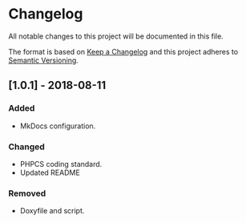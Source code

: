 # Changelog
All notable changes to this project will be documented in this file.

The format is based on [Keep a Changelog](http://keepachangelog.com/en/1.0.0/)
and this project adheres to [Semantic Versioning](http://semver.org/spec/v2.0.0.html).

## [1.0.1] - 2018-08-11
### Added
- MkDocs configuration.

### Changed
- PHPCS coding standard.
- Updated README

### Removed
- Doxyfile and script.

